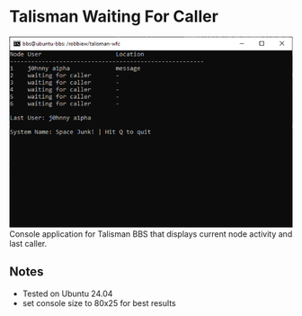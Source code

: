 # Talisman Waiting For Caller
![simple POC](assets/screen.png)
Console application for Talisman BBS that displays current node activity and last caller.
## Notes
- Tested on Ubuntu 24.04
- set console size to 80x25 for best results
